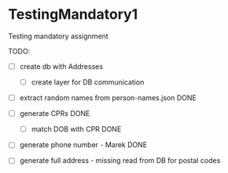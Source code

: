 # TestingMandatory1
Testing mandatory assignment

TODO:
- [ ] create db with Addresses
    - [ ] create layer for DB communication
- [ ] extract random names from person-names.json DONE
- [ ] generate CPRs DONE
    - [ ] match DOB with CPR DONE
- [ ] generate phone number - Marek DONE
- [ ] generate full address - missing read from DB for postal codes
  
 
